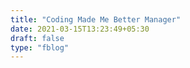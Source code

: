 ```yaml
---
title: "Coding Made Me Better Manager"
date: 2021-03-15T13:23:49+05:30
draft: false
type: "fblog"
---
```


